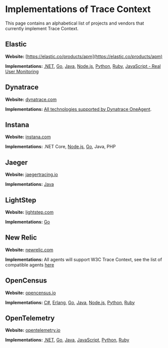 # Implementations of Trace Context

This page contains an alphabetical list of projects and vendors that currently implement Trace Context.

## Elastic

**Website:** [https://elastic.co/products/apm](https://elastic.co/products/apm)

**Implementations:**
[.NET](https://github.com/elastic/apm-agent-dotnet/blob/700754909b1ac522796294b99adcc98063efcf42/src/Elastic.Apm/DistributedTracing/TraceParent.cs),
[Go](https://github.com/elastic/apm-agent-go/blob/0e868bf43005f3f5b3786101960137d7c8760361/module/apmhttp/traceheaders.go),
[Java](https://github.com/elastic/apm-agent-java/blob/e4cdde0b860ff37ea57e0ca083c62b319c0ee940/apm-agent-core/src/main/java/co/elastic/apm/agent/impl/transaction/TraceContext.java),
[Node.js](https://github.com/elastic/node-traceparent),
[Python](https://github.com/elastic/apm-agent-python/blob/50dce143ae15f6c592a70cb858a8c4721dd80ef5/elasticapm/utils/disttracing.py),
[Ruby](https://github.com/elastic/apm-agent-ruby/blob/b68f1f12ae48a5c6e757241c65de97a98488ee6a/lib/elastic_apm/trace_context.rb),
[JavaScript - Real User Monitoring](https://github.com/elastic/apm-agent-rum-js)


## Dynatrace
**Website:** [dynatrace.com](https://www.dynatrace.com)

**Implementations:**
[All technologies supported by Dynatrace OneAgent](https://www.dynatrace.com/news/blog/distributed-tracing-with-w3c-trace-context-for-improved-end-to-end-visibility-eap/).


## Instana
**Website:** [instana.com](https://www.instana.com)

**Implementations:**
.NET Core, [Node.js](https://github.com/instana/nodejs-sensor), [Go](https://github.com/instana/go-sensor), Java, PHP


## Jaeger
**Website:** [jaegertracing.io](https://www.jaegertracing.io)

**Implementations:**
[Java](https://github.com/jaegertracing/jaeger-client-java/blob/b50aa159e3949461509d451fa1ded91887b680ad/jaeger-core/src/main/java/io/jaegertracing/internal/propagation/TraceContextCodec.java)


## LightStep
**Website:** [lightstep.com](https://lightstep.com)

**Implementations:**
[Go](https://github.com/lightstep/tracecontext.go)


## New Relic
**Website:** [newrelic.com](https://newrelic.com/)

**Implementations:**
All agents will support W3C Trace Context, see the list of compatible agents [here](https://docs.newrelic.com/docs/understand-dependencies/distributed-tracing/enable-configure/enable-distributed-tracing#compatibility-requirements)


## OpenCensus
**Website:** [opencensus.io](https://opencensus.io)

**Implementations:**
[C#](https://github.com/census-instrumentation/opencensus-csharp/blob/4a8ddf6727eafda97a06c7c30d8a4fc2ec8b8e2f/src/OpenCensus/Trace/Propagation/TraceContextFormat.cs),
[Erlang](https://github.com/census-instrumentation/opencensus-erlang/blob/b3ab781b060b15a3cacbf43717c3aeb0c90c4a08/src/oc_propagation_http_tracecontext.erl),
[Go](https://github.com/census-instrumentation/opencensus-go/blob/ae11cd04b7789fa938bb4f0e696fd6bd76463fa4/plugin/ochttp/propagation/tracecontext/propagation.go),
[Java](https://github.com/census-instrumentation/opencensus-java/blob/e5e9d9224a1c9c5ee981981cf29e86662aef08c6/impl_core/src/main/java/io/opencensus/implcore/trace/propagation/TraceContextFormat.java),
[Node.js](https://github.com/census-instrumentation/opencensus-node/blob/fa97a9b6f19b97e1038ffa9e1be4b407f3844df2/packages/opencensus-propagation-tracecontext/src/tracecontext-format.ts),
[Python](https://github.com/census-instrumentation/opencensus-python/blob/2aef803e4a786fe0ffb14b168a8458283ccd72a0/opencensus/trace/propagation/trace_context_http_header_format.py),
[Ruby](https://github.com/census-instrumentation/opencensus-ruby/blob/8cb9771b218e440e825c99981ea405d40f735926/lib/opencensus/trace/formatters/trace_context.rb)


## OpenTelemetry
**Website:** [opentelemetry.io](https://opentelemetry.io)

**Implementations:**
[.NET](https://github.com/open-telemetry/opentelemetry-dotnet/blob/dcaea5bd456ba9c3515a578fb9645c5a9ae4af0d/src/OpenTelemetry.Api/Context/Propagation/TraceContextFormat.cs#L29),
[Go](https://github.com/open-telemetry/opentelemetry-go/blob/3362421c9b41feb586ab003857894d470be57169/plugin/httptrace/httptrace.go),
[Java](https://github.com/open-telemetry/opentelemetry-java/blob/63109827ea3ceba7aa099d1d0a612741a887dbac/api/src/main/java/io/opentelemetry/trace/propagation/HttpTraceContext.java),
[JavaScript](https://github.com/open-telemetry/opentelemetry-js/blob/a49e7abdab3e313ad2b50a9445a885b3fd0d4783/packages/opentelemetry-core/src/context/propagation/HttpTraceContext.ts),
[Python](https://github.com/open-telemetry/opentelemetry-python/blob/dbb3be802bae8e4e5c36748869dbc789e50de217/opentelemetry-api/src/opentelemetry/trace/__init__.py),
[Ruby](https://github.com/open-telemetry/opentelemetry-ruby/blob/741ca61a934b05ecbaedffa56a830dc1821ca9a1/api/lib/opentelemetry/distributed_context/propagation/trace_parent.rb)
